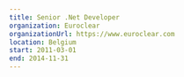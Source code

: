 ```yaml
---
title: Senior .Net Developer
organization: Euroclear
organizationUrl: https://www.euroclear.com
location: Belgium
start: 2011-03-01
end: 2014-11-31
---
```

